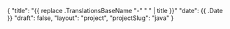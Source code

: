 {
    "title": "{{ replace .TranslationsBaseName "-" " " | title }}"
    "date": {{ .Date }}
    "draft": false,
    "layout": "project",
    "projectSlug": "java"
}